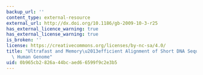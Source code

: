 ```yaml
---
backup_url: ''
content_type: external-resource
external_url: http://dx.doi.org/10.1186/gb-2009-10-3-r25
has_external_licence_warning: true
has_external_license_warning: true
is_broken: ''
license: https://creativecommons.org/licenses/by-nc-sa/4.0/
title: "Ultrafast and Memory\u2013efficient Alignment of Short DNA Sequences to the\
  \ Human Genome"
uid: 0b965cb2-826a-44bc-aed6-6599f9c2e3b5
---
```

